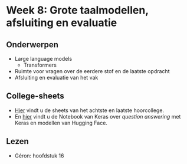 # Week 8: Grote taalmodellen, afsluiting en evaluatie

## Onderwerpen

* Large language models
    * Transformers
* Ruimte voor vragen over de eerdere stof en de laatste opdracht
* Afsluiting en evaluatie van het vak

## College-sheets

* [Hier]() vindt u de sheets van het achtste en laatste hoorcollege.
* En [hier](https://keras.io/examples/nlp/question_answering/) vindt u de Notebook van Keras over _question answering_ met Keras en modellen van Hugging Face.

## Lezen

* Géron: hoofdstuk 16
